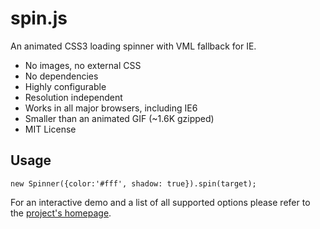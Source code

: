 spin.js
=======

An animated CSS3 loading spinner with VML fallback for IE.

 * No images, no external CSS
 * No dependencies
 * Highly configurable
 * Resolution independent
 * Works in all major browsers, including IE6
 * Smaller than an animated GIF (~1.6K gzipped)
 * MIT License

Usage
-----

    new Spinner({color:'#fff', shadow: true}).spin(target);

For an interactive demo and a list of all supported options please refer to the [project's homepage](http://fgnass.github.com/spin.js).
